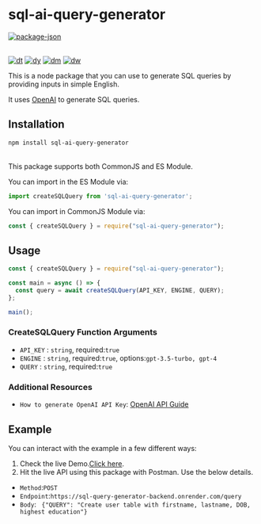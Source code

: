 # sql-ai-query-generator

<!-- releases / versioning -->
[![package-json](https://img.shields.io/github/package-json/v/VatanAgnihotri/sql-ai-query-generator.svg)](https://www.npmjs.com/package/sql-ai-query-generator)
<!--
[![releases](https://img.shields.io/github/tag-pre/VatanAgnihotri/sql-ai-query-generator.svg)](https://github.com/VatanAgnihotri/sql-ai-query-generator/releases)
[![commits](https://img.shields.io/github/commits-since/VatanAgnihotri/sql-ai-query-generator/v1.0.5.svg)](https://github.com/VatanAgnihotri/sql-ai-query-generator/commits/main)
-->
<br><!-- downloads -->
[![dt](https://img.shields.io/npm/dt/sql-ai-query-generator.svg)](https://npmjs.org/package/sql-ai-query-generator)
[![dy](https://img.shields.io/npm/dy/sql-ai-query-generator.svg)](https://npmjs.org/package/sql-ai-query-generator)
[![dm](https://img.shields.io/npm/dm/sql-ai-query-generator.svg)](https://npmjs.org/package/sql-ai-query-generator)
[![dw](https://img.shields.io/npm/dw/sql-ai-query-generator.svg)](https://npmjs.org/package/sql-ai-query-generator)

This is a node package that you can use to generate SQL queries by providing inputs in simple English.

It uses [OpenAI](https://www.npmjs.com/package/openai) to generate SQL queries.

## Installation

```sh
npm install sql-ai-query-generator
```
<br/>
This package supports both CommonJS and ES Module.

You can import in the ES Module via:

```ts
import createSQLQuery from 'sql-ai-query-generator';
```

You can import in CommonJS Module via:

```js
const { createSQLQuery } = require("sql-ai-query-generator");
```

## Usage

```javascript
const { createSQLQuery } = require("sql-ai-query-generator");

const main = async () => {
  const query = await createSQLQuery(API_KEY, ENGINE, QUERY);
};

main();

```

### CreateSQLQuery Function Arguments


- `API_KEY` : `string`, required:`true`
- `ENGINE` : `string`, required:`true`, options:`gpt-3.5-turbo, gpt-4`
- `QUERY` : `string`, required:`true`

### Additional Resources

- `How to generate OpenAI API Key`: [OpenAI API Guide](https://platform.openai.com/docs/quickstart?context=node)


## Example

You can interact with the example in a few different ways:

1. Check the live Demo.[Click here](https://sql-query-generator-frontend.vercel.app/).<br>
1. Hit the live API using this package with Postman. Use the below details.

- `Method`:`POST`
- `Endpoint`:`https://sql-query-generator-backend.onrender.com/query`
- `Body`: ` {"QUERY": "Create user table with firstname, lastname, DOB, highest education"}`

